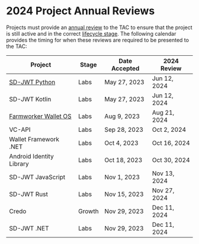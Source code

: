 # 2024 Project Annual Reviews

Projects must provide an [annual review](../../../governance/project-annual-review-process.md) to the TAC to ensure that the project is still active and in the correct [lifecycle stage](../../../governance/project-lifecycle.md#stages). The following calendar provides the timing for when these reviews are required to be presented to the TAC:

| Project                       | Stage  | Date Accepted | 2024 Review  |
| ----------------------------- | ------ | ------------- | ------------ |
| [SD-JWT Python](./2024-sd-jwt-python-annual.md)                 | Labs   | May 27, 2023  | Jun 12, 2024 |
| SD-JWT Kotlin                 | Labs   | May 27, 2023  | Jun 12, 2024 |
| [Farmworker Wallet OS](./2024-farmworker-wallet-os-annual.md)          | Labs   | Aug  9, 2023  | Aug 21, 2024 |
| VC-API                        | Labs   | Sep 28, 2023  | Oct  2, 2024 |
| Wallet Framework .NET         | Labs   | Oct  4, 2023  | Oct 16, 2024 |
| Android Identity Library      | Labs   | Oct 18, 2023  | Oct 30, 2024 |
| SD-JWT JavaScript             | Labs   | Nov  1, 2023  | Nov 13, 2024 |
| SD-JWT Rust                   | Labs   | Nov 15, 2023  | Nov 27, 2024 |
| Credo                         | Growth | Nov 29, 2023  | Dec 11, 2024 |
| SD-JWT .NET                   | Labs   | Nov 29, 2023  | Dec 11, 2024 |

